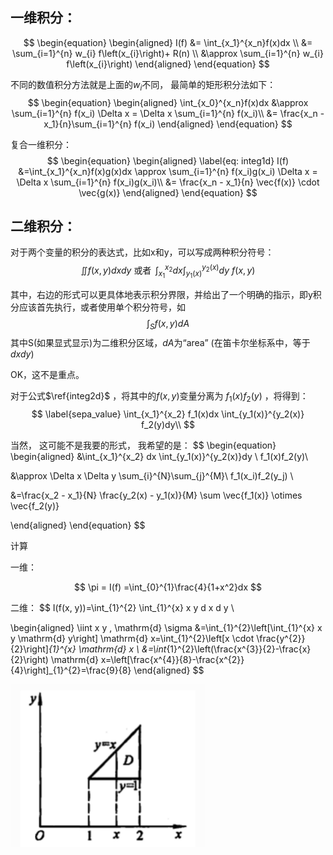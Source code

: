 
## 一维积分：

$$
\begin{equation}
\begin{aligned}
I(f) 
&= \int_{x_1}^{x_n}f(x)dx \\
&= \sum_{i=1}^{n} w_{i} f\left(x_{i}\right)+ R(n) \\
&\approx  \sum_{i=1}^{n} w_{i} f\left(x_{i}\right) 
\end{aligned}
\end{equation}
$$



不同的数值积分方法就是上面的$w_i$不同， 最简单的矩形积分法如下：
$$
\begin{equation}
\begin{aligned}
\int_{x_0}^{x_n}f(x)dx  
&\approx \sum_{i=1}^{n} f(x_i) \Delta x = \Delta x \sum_{i=1}^{n} f(x_i)\\
&= \frac{x_n - x_1}{n}\sum_{i=1}^{n} f(x_i)
\end{aligned}
\end{equation}
$$

复合一维积分：
$$
\begin{equation}
\begin{aligned}
\label{eq: integ1d}
I(f) &=\int_{x_1}^{x_n}f(x)g(x)dx
\approx \sum_{i=1}^{n} f(x_i)g(x_i) \Delta x = \Delta x \sum_{i=1}^{n} f(x_i)g(x_i)\\
&= \frac{x_n - x_1}{n} \vec{f(x)} \cdot \vec{g(x)}
\end{aligned}
\end{equation}
$$





##  二维积分：

对于两个变量的积分的表达式，比如x和y，可以写成两种积分符号：
$$
\iint f(x, y) d x d y \text { 或者 } \, \int_{x_{1}}^{x_{2}} d x \int_{y_{1}(x)}^{y_{2}(x)} d y\ f(x, y) \label{integ2d}
$$


其中，右边的形式可以更具体地表示积分界限，并给出了一个明确的指示，即y积分应该首先执行，或者使用单个积分符号，如
$$
\int_{S} f(x, y) d A
$$
其中S(如果显式显示)为二维积分区域，$dA$为“area” (在笛卡尔坐标系中，等于$dxdy$)

OK，这不是重点。

对于公式$\ref{integ2d}$ ，将其中的$f(x,y)$变量分离为 $f_1(x)f_2(y)$ ，将得到：
$$
\label{sepa_value}
\int_{x_1}^{x_2} f_1(x)dx \int_{y_1(x)}^{y_2(x)} f_2(y)dy\\
$$

当然， 这可能不是我要的形式， 我希望的是：
$$
\begin{equation}
\begin{aligned}
&\int_{x_1}^{x_2} dx \int_{y_1(x)}^{y_2(x)}dy \ f_1(x)f_2(y)\\

&\approx  \Delta x \Delta y \sum_{i}^{N}\sum_{j}^{M}\ f_1(x_i)f_2(y_j) \\

&=\frac{x_2 - x_1}{N} \frac{y_2(x) - y_1(x)}{M} \sum \vec{f_1(x)} \otimes \vec{f_2(y)}

\end{aligned}
\end{equation}
$$






计算

一维：

$$
\pi = I(f) =\int_{0}^{1}\frac{4}{1+x^2}dx
$$


二维：
$$
I(f(x, y))=\int_{1}^{2} \int_{1}^{x} x y d x d y \\

\begin{aligned}
\iint x y \, \mathrm{d} \sigma &=\int_{1}^{2}\left[\int_{1}^{x} x y \mathrm{d} y\right] \mathrm{d} x=\int_{1}^{2}\left[x \cdot \frac{y^{2}}{2}\right]_{1}^{x} \mathrm{d} x \\
&=\int_{1}^{2}\left(\frac{x^{3}}{2}-\frac{x}{2}\right) \mathrm{d} x=\left[\frac{x^{4}}{8}-\frac{x^{2}}{4}\right]_{1}^{2}=\frac{9}{8}
\end{aligned}
$$

<img src="upload/image-20200404224411207.png" alt="image-20200404224411207" style="zoom: 67%;" />



